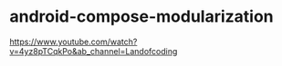 # android-compose-modularization

https://www.youtube.com/watch?v=4yz8pTCqkPo&ab_channel=Landofcoding